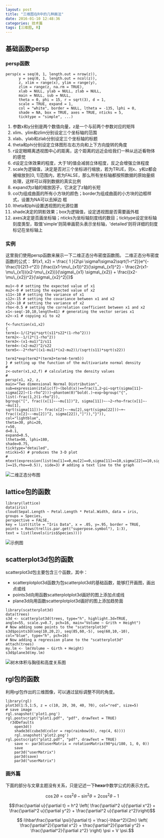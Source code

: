 ```yaml
---
layout: post
title: "三维图在R中的几种画法"
date: 2016-01-10 12:48:36
categories: 技术篇
tags: [三维图, R]
---
```


## 基础函数persp

### persp函数

```
persp(x = seq(0, 1, length.out = nrow(z)),
      y = seq(0, 1, length.out = ncol(z)),
      z, xlim = range(x), ylim = range(y),
      zlim = range(z, na.rm = TRUE),
      xlab = NULL, ylab = NULL, zlab = NULL,
      main = NULL, sub = NULL,
      theta = 0, phi = 15, r = sqrt(3), d = 1,
      scale = TRUE, expand = 1,
      col = "white", border = NULL, ltheta = -135, lphi = 0,
      shade = NA, box = TRUE, axes = TRUE, nticks = 5,
      ticktype = "simple", ...)
```
<!--more-->

1. 参数x和y分别是两个数值向量，z是一个与前两个参数对应的矩阵
2. xlim、ylim和zlim分别设定三个坐标轴的范围
3. xlab、ylab和zlab分别设定三个坐标轴的标题
4. theta和phi分别设定立体图形左右方向和上下方向旋转的角度
5. r设定眼睛离透视图中心的距离，这个距离的远近会给我们一种从远近看物体的感觉
6. d设定立体效果的程度，大于1的值会减弱立体程度，反之会增强立体程度
7. scale为逻辑值，决定是否对三个坐标进行缩放，若为TRUE，则x、y和z都会被缩放到[0, 1]范围内，若为FALSE，那么所有坐标轴都按照数据的原始量纲处理，这样可以得到数据的真实比例
8. expand为z轴的缩放因子，它决定了z轴的长短
9. col为组成曲面的所有小方块的颜色；border为组成曲面的小方块的边框样式，设置为NA可以去掉边
框
10. ltheta和lphi设置透视图的光源位置
11. shade决定的阴影效果；box为逻辑值，设定透视图是否需要画外框
12. axes决定是否画坐标轴；nticks为坐标轴刻度线的数目；ticktype设定坐标轴刻度类型，取值'simple'则简单画箭头表示坐标轴，'detailed'则将详细的刻度标记在坐标轴上	  


### 实例
这里我们使用persp函数来展示一下二维正态分布密度函数图。
二维正态分布密度函数的公式：
$f(x1, x2) = \frac{ 1 }{2\pi \sigma1\sigma2\sqrt{1-r^2}}e^{-\frac{1}{2(1-r^2)} 
[\frac{(x1-\mu\_{x1})^2}{\sigma\_{x1}^2} - \frac{2r(x1-\mu\_{x1})(x2-\mu\_{x2})}{\sigma\_{x1} \sigma\_{x2}} + \frac{(x2-\mu\_{x2})^2}{\sigma\_{x2}^2}]}$

``` 
mu1<-0 # setting the expected value of x1
mu2<-0 # setting the expected value of x2
s11<-10 # setting the variance of x1
s12<-15 # setting the covariance between x1 and x2
s22<-10 # setting the variance of x2
rho<-0.5 # setting the correlation coefficient between x1 and x2
x1<-seq(-10,10,length=41) # generating the vector series x1
x2<-x1 # copying x1 to x2

f<-function(x1,x2)
{
term1<-1/(2*pi*sqrt(s11*s22*(1-rho^2)))
term2<--1/(2*(1-rho^2))
term3<-(x1-mu1)^2/s11
term4<-(x2-mu2)^2/s22
term5<--2*rho*((x1-mu1)*(x2-mu2))/(sqrt(s11)*sqrt(s22))

term1*exp(term2*(term3+term4-term5))
} # setting up the function of the multivariate normal density
#
z<-outer(x1,x2,f) # calculating the density values
#
persp(x1, x2, z,
main="Two dimensional Normal Distribution",
sub=expression(italic(f)~(bold(x))==frac(1,2~pi~sqrt(sigma[11]~
sigma[22]~(1-rho^2)))~phantom(0)^bold(.)~exp~bgroup("{",
list(-frac(1,2(1-rho^2)),
bgroup("[", frac((x[1]~-~mu[1])^2, sigma[11])~-~2~rho~frac(x[1]~-~mu[1],
sqrt(sigma[11]))~ frac(x[2]~-~mu[2],sqrt(sigma[22]))~+~
frac((x[2]~-~mu[2])^2, sigma[22]),"]")),"}")),
col="lightblue",
theta=30, phi=20,
r=50,
d=0.1,
expand=0.5,
ltheta=90, lphi=180,
shade=0.75,
ticktype="detailed",
nticks=5) # produces the 3-D plot
#
mtext(expression(list(mu[1]==0,mu[2]==0,sigma[11]==10,sigma[22]==10,sigma[12
]==15,rho==0.5)), side=3) # adding a text line to the graph
```
![二维正态分布图](http://xukuang.github.io/blogimages/二维正态分布图.png)


## lattice包的函数

```
library(lattice)
data(iris)
cloud(Sepal.Length ~ Petal.Length * Petal.Width, data = iris,
groups = Species,
perspective = FALSE,
key = list(title = "Iris Data", x = .05, y=.95, border = TRUE,
points = Rows(trellis.par.get("superpose.symbol"), 1:3),
text = list(levels(iris$Species))))
```
![示例图](http://xukuang.github.io/blogimages/示例图.png)


## scatterplot3d包的函数
scatterplot3d包主要包含三个函数，其中：

* scatterplotplot3d函数为包scatterplot3d的基础函数，能够打开画图，画出点或线
* points3d向用函数scatterplotplot3d画好的图上添加点或线
* plane3d向用函数scatterplotplot3d画好的图上添加趋势面

```
library(scatterplot3d)
data(trees)
s3d <- scatterplot3d(trees, type="h", highlight.3d=TRUE,
angle=55, scale.y=0.7, pch=16, main="Volume ~ Grith + Height")
# Now adding some points to the "scatterplot3d"
s3d$points3d(seq(10,20,2), seq(85,60,-5), seq(60,10,-10),
col="blue", type="h", pch=16)
# Now adding a regression plane to the "scatterplot3d"
attach(trees)
my.lm <- lm(Volume ~ Girth + Height)
s3d$plane3d(my.lm)
```
![树木体积与胸径和高度关系图](http://xukuang.github.io/blogimages/趋势面.png)


## rgl包的函数
利用rgl包作出的三维图像，可以通过鼠标调整不同的角度。

```
library(rgl)
plot3d(1:5,1:5, z = c(10, 20, 30, 40, 70), col="red", size=5)
# save image
rgl.snapshot('plot1.png')
rgl.postscript("plot1.pdf", "pdf", drawText = TRUE)
  r3dDefaults
    open3d()
    shade3d(cube3d(color = rep(rainbow(6), rep(4, 6))))
	rgl.snapshot('plot2.png')
rgl.postscript("plot2.pdf", "pdf", drawText = TRUE)
    save <- par3d(userMatrix = rotationMatrix(90*pi/180, 1, 0, 0))
    save
    par3d("userMatrix")    
    par3d(save)
    par3d("userMatrix")
```

### 画外篇
下面的部分与文章主题没有关系，只是记述一下**hexo**中数学公式的表示方式。

 $$\cos 2\theta = \cos^2 \theta - \sin^2 \theta =  2 \cos^2 \theta - 1$$ 
 
 $$\frac{\partial u}{\partial t} = h^2 \left( \frac{\partial^2 u}{\partial x^2} + \frac{\partial^2 u}{\partial y^2} + \frac{\partial^2 u}{\partial z^2}\right)$$

$$ i\hbar\frac{\partial \psi}{\partial t} = \frac{-\hbar^2}{2m} \left( \frac{\partial^2}{\partial x^2} + \frac{\partial^2}{\partial y^2} + \frac{\partial^2}{\partial z^2} \right) \psi + V \psi.$$